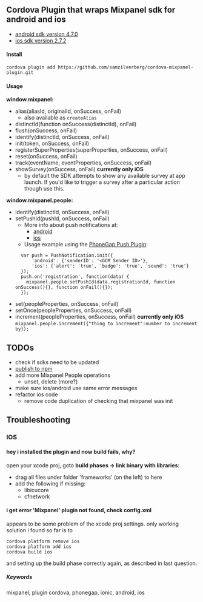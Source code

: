 
## Cordova Plugin that wraps Mixpanel sdk for android and ios

- [android sdk version 4.7.0](https://github.com/mixpanel/mixpanel-android/tree/v4.7.0)
- [ios sdk version 2.7.2](https://github.com/mixpanel/mixpanel-iphone/tree/v2.7.2)

#### Install

```
cordova plugin add https://github.com/samzilverberg/cordova-mixpanel-plugin.git
```

#### Usage

**window.mixpanel:**

- alias(aliasId, originalId, onSuccess, onFail)
  - also available as ```createAlias```
- distinctId(function onSuccess(distinctId), onFail)
- flush(onSuccess, onFail)
- identify(distinctId, onSuccess, onFail)
- init(token, onSuccess, onFail)
- registerSuperProperties(superProperties, onSuccess, onFail)
- reset(onSuccess, onFail)
- track(eventName, eventProperties, onSuccess, onFail)
- showSurvey(onSuccess, onFail) **currently only iOS**
  -  by default the SDK attempts to show any available survey at app launch.  If you'd like to trigger a survey after a particular action though use this.

**window.mixpanel.people:**

- identify(distinctId, onSuccess, onFail)
- setPushId(pushId, onSuccess, onFail)
  - More info about push notifications at:
    - [android](https://mixpanel.com/site_media/doctyl/uploads/Android-spec/com/mixpanel/android/mpmetrics/MixpanelAPI.People.html#initPushHandling(java.lang.String))
    - [ios](https://mixpanel.com/help/reference/ios-push-notifications)
  - Usage example using the [PhoneGap Push Plugin](https://github.com/phonegap/phonegap-plugin-push):  
  ```
    var push = PushNotification.init({  
        'android': {'senderID': '<GCM Sender ID>'},  
        'ios': {'alert': 'true', 'badge': 'true', 'sound': 'true'}  
    });  
    push.on('registration', function(data) {  
      mixpanel.people.setPushId(data.registrationId, function onSuccess(){}, function onFail(){});  
    });
  ```
- set(peopleProperties, onSuccess, onFail)
- setOnce(peopleProperties, onSuccess, onFail)
- increment(peopleProperties, onSuccess, onFail) **currently only iOS**  
     ```mixpanel.people.increment({"thing to increment":number to increment by});```

## TODOs

- check if sdks need to be updated
- [publish to npm](https://cordova.apache.org/announcements/2015/04/21/plugins-release-and-move-to-npm.html)
- add more Mixpanel People operations
  - unset, delete (more?)
- make sure ios/android use same error messages
- refactor ios code
  - remove code duplication of checking that mixpanel was init



## Troubleshooting

### IOS

#### hey i installed the plugin and now build fails, why?

open your xcode proj, goto **build phases -> link binary with libraries**:
  - drag all files under folder 'frameworks' (on the left) to here
  - add the following if missing:
      - libicucore
      - cfnetwork

#### i get error 'Mixpanel' plugin not found, check config.xml

appears to be some problem of the xcode proj settings.
only working solution i found so far is to
```
cordova platform remove ios
cordova platform add ios
cordova build ios
```
and setting up the build phase correctly again, as described in last question.



##### Keywords
mixpanel, plugin cordova, phonegap, ionic, android, ios
